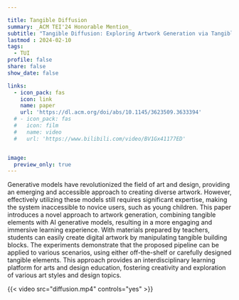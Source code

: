 ```yaml
---

title: Tangible Diffusion
summary: _ACM TEI'24 Honorable Mention_
subtitle: "Tangible Diffusion: Exploring Artwork Generation via Tangible Elements and AI Generative Models in Arts and Design Education -- _ACM TEI'24 Honorable Mention_"
lastmod : 2024-02-10
tags:
  - TUI
profile: false
share: false
show_date: false

links:
  - icon_pack: fas
    icon: link
    name: paper
    url: 'https://dl.acm.org/doi/abs/10.1145/3623509.3633394'
  # - icon_pack: fas
  #   icon: film
  #   name: video
  #   url: 'https://www.bilibili.com/video/BV1Gx41177ED'


image: 
  preview_only: true
---
```

Generative models have revolutionized the field of art and design, providing an emerging and accessible approach to creating diverse artwork. However, effectively utilizing these models still requires significant expertise, making the system inaccessible to novice users, such as young children. This paper introduces a novel approach to artwork generation, combining tangible elements with AI generative models, resulting in a more engaging and immersive learning experience. With materials prepared by teachers, students can easily create digital artwork by manipulating tangible building blocks. The experiments demonstrate that the proposed pipeline can be applied to various scenarios, using either off-the-shelf or carefully designed tangible elements. This approach provides an interdisciplinary learning platform for arts and design education, fostering creativity and exploration of various art styles and design topics.

{{< video src="diffusion.mp4" controls="yes" >}}